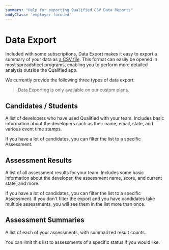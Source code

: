 ```yaml
---
summary: "Help for exporting Qualified CSV Data Reports"
bodyClass: 'employer-focused'
---
```


# Data Export

Included with some subscriptions, Data Export makes it easy to export a summary of your data as [a CSV file](https://en.wikipedia.org/wiki/Comma-separated_values). This format can easily be opened in most spreadsheet programs, enabling you to perform more detailed analysis outside the Qualified app.

We currently provide the following three types of data export:

> <i class="premium"></i> Data Exporting is only available on our custom plans.

## Candidates / Students

A list of developers who have used Qualified with your team. Includes basic information about the developers such as their name, email, state, and various event time stamps.

If you have a lot of candidates, you can filter the list to a specific Assessment.

## Assessment Results

A list of all assessment results for your team. Includes some basic information about the developer, the assessment name, score, and current state, and more.

If you have a lot of candidates, you can filter the list to a specific Assessment. If you don't filter the export and you have candidates take multiple assessments, you will see them in the list more than once.

## Assessment Summaries

A list of each of your assessments, with summarized result counts.

You can limit this list to assessments of a specific status if you would like.
